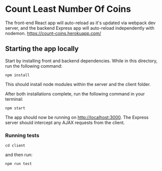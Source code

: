 # Count Least Number Of Coins

The front-end React app will auto-reload as it's updated via webpack dev server, and the backend Express app will auto-reload independently with nodemon. https://count-coins.herokuapp.com/

## Starting the app locally

Start by installing front and backend dependencies. While in this directory, run the following command:

```
npm install
```

This should install node modules within the server and the client folder.

After both installations complete, run the following command in your terminal:

```
npm start
```

The app should now be running on <http://localhost:3000>. The Express server should intercept any AJAX requests from the client.

### Running tests

```
cd client
```

and then run:

```
npm run test
```
